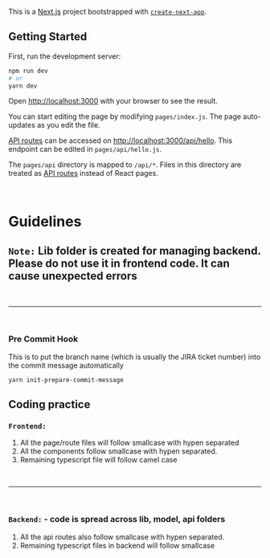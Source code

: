 This is a [Next.js](https://nextjs.org/) project bootstrapped with [`create-next-app`](https://github.com/vercel/next.js/tree/canary/packages/create-next-app).

## Getting Started

First, run the development server:

```bash
npm run dev
# or
yarn dev
```

Open [http://localhost:3000](http://localhost:3000) with your browser to see the result.

You can start editing the page by modifying `pages/index.js`. The page auto-updates as you edit the file.

[API routes](https://nextjs.org/docs/api-routes/introduction) can be accessed on [http://localhost:3000/api/hello](http://localhost:3000/api/hello). This endpoint can be edited in `pages/api/hello.js`.

The `pages/api` directory is mapped to `/api/*`. Files in this directory are treated as [API routes](https://nextjs.org/docs/api-routes/introduction) instead of React pages.

<br>

# Guidelines

## `Note:` Lib folder is created for managing backend. Please do not use it in frontend code. It can cause unexpected errors

<br>

---

<br>

### Pre Commit Hook

This is to put the branch name (which is usually the JIRA ticket number) into the commit message automatically

```
yarn init-prepare-commit-message
```

## Coding practice

### `Frontend:`

1. All the page/route files will follow smallcase with hypen separated
2. All the components follow smallcase with hypen separated.
3. Remaining typescript file will follow camel case

<br>

---

<br>

### `Backend:` - code is spread across lib, model, api folders

1. All the api routes also follow smallcase with hypen separated.
2. Remaining typescript files in backend will follow smallcase
